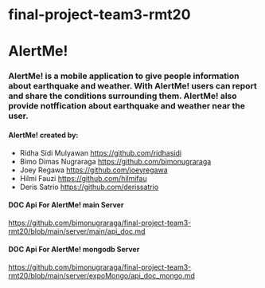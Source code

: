 # final-project-team3-rmt20
# AlertMe!
### AlertMe! is a mobile application to give people information about earthquake and weather. With AlertMe! users can report and share the conditions surrounding them. AlertMe! also provide notffication about earthquake and weather near the user.

#### AlertMe! created by:
- Ridha Sidi Mulyawan https://github.com/ridhasidi
- Bimo Dimas Nugraraga https://github.com/bimonugraraga
- Joey Regawa https://github.com/joeyregawa
- Hilmi Fauzi https://github.com/hilmifau
- Deris Satrio https://github.com/derissatrio

#### DOC Api For AlertMe! main Server
https://github.com/bimonugraraga/final-project-team3-rmt20/blob/main/server/main/api_doc.md

#### DOC Api For AlertMe! mongodb Server
https://github.com/bimonugraraga/final-project-team3-rmt20/blob/main/server/expoMongo/api_doc_mongo.md
